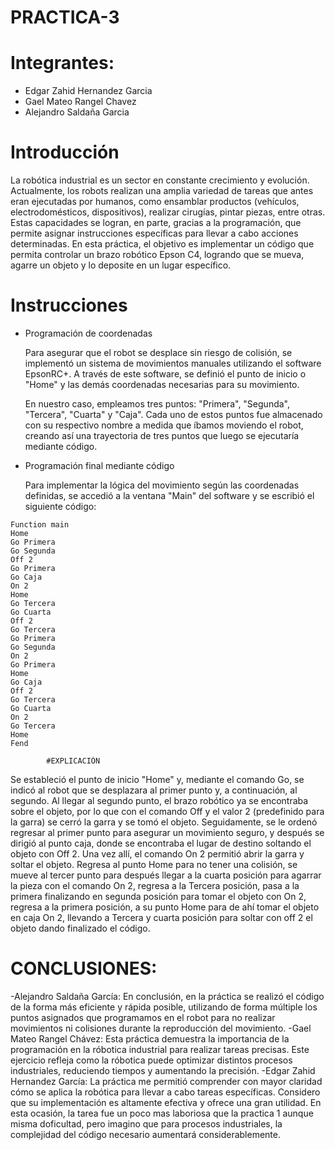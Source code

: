 # PRACTICA-3

# Integrantes:
 - Edgar Zahid Hernandez Garcia
 - Gael Mateo Rangel Chavez
 - Alejandro Saldaña Garcia

# Introducción
La robótica industrial es un sector en constante crecimiento y evolución. Actualmente, los robots realizan una amplia variedad de tareas que antes eran ejecutadas por humanos, como ensamblar productos (vehículos, electrodomésticos, dispositivos), realizar cirugías, pintar piezas, entre otras. Estas capacidades se logran, en parte, gracias a la programación, que permite asignar instrucciones específicas para llevar a cabo acciones determinadas.
En esta práctica, el objetivo es implementar un código que permita controlar un brazo robótico Epson C4, logrando que se mueva, agarre un objeto y lo deposite en un lugar específico.

# Instrucciones
- Programación de coordenadas
  
  Para asegurar que el robot se desplace sin riesgo de colisión, se implementó un sistema de movimientos manuales utilizando el software EpsonRC+.
  A través de este software, se definió el punto de inicio o "Home" y las demás coordenadas necesarias para su movimiento.

  En nuestro caso, empleamos tres puntos: "Primera", "Segunda", "Tercera", "Cuarta" y "Caja". Cada uno de estos puntos fue almacenado con su respectivo nombre a medida que 
  íbamos moviendo el robot, creando así una trayectoria de tres puntos que luego se ejecutaría mediante código.

- Programación final mediante código
  
  Para implementar la lógica del movimiento según las coordenadas definidas, se accedió a la ventana "Main" del software y se escribió el siguiente código:

```
Function main
Home
Go Primera
Go Segunda
Off 2
Go Primera
Go Caja
On 2
Home
Go Tercera
Go Cuarta
Off 2
Go Tercera
Go Primera
Go Segunda
On 2
Go Primera
Home
Go Caja
Off 2
Go Tercera
Go Cuarta
On 2
Go Tercera
Home
Fend
```
            #EXPLICACIÓN 
Se estableció el punto de inicio "Home" y, mediante el comando Go, se indicó al robot que se desplazara al primer punto y, a continuación, al segundo. Al llegar al segundo punto, el brazo robótico ya se encontraba sobre el objeto, por lo que con el comando Off y el valor 2 (predefinido para la garra) se cerró la garra y se tomó el objeto. Seguidamente, se le ordenó regresar al primer punto para asegurar un movimiento seguro, y después se dirigió al punto caja, donde se encontraba el lugar de destino soltando el objeto con Off 2. Una vez allí, el comando On 2 permitió abrir la garra y soltar el objeto. Regresa al punto Home para no tener una colisión, se mueve al tercer punto para después llegar a la cuarta posición para agarrar la pieza con el comando On 2, regresa a la Tercera posición, pasa a la primera finalizando en segunda posición para tomar el objeto con On 2, regresa a la primera posición, a su punto Home para de ahí tomar el objeto en caja On 2, llevando a Tercera y cuarta posición para soltar con off 2 el objeto dando finalizado el código.
# CONCLUSIONES:
-Alejandro Saldaña García: En conclusión, en la práctica se realizó el código de la forma más eficiente y rápida posible, utilizando de forma múltiple los puntos asignados que programamos en el robot para no realizar movimientos ni colisiones durante la reproducción del movimiento.
-Gael Mateo Rangel Chávez: Esta práctica demuestra la importancia de la programación en la róbotica industrial para realizar tareas precisas. Este ejercicio refleja como la róbotica puede optimizar distintos procesos industriales, reduciendo tiempos y aumentando la precisión.
-Edgar Zahid Hernandez García: La práctica me permitió comprender con mayor claridad cómo se aplica la robótica para llevar a cabo tareas específicas. Considero que su implementación es altamente efectiva y ofrece una gran utilidad. En esta ocasión, la tarea fue un poco mas laboriosa que la practica 1 aunque misma doficultad, pero imagino que para procesos industriales, la complejidad del código necesario aumentará considerablemente.


